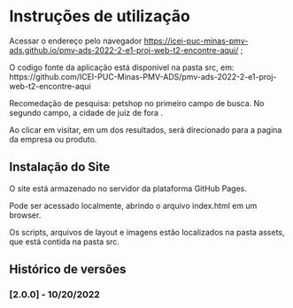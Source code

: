 # Instruções de utilização

Acessar o endereço pelo navegador https://icei-puc-minas-pmv-ads.github.io/pmv-ads-2022-2-e1-proj-web-t2-encontre-aqui/ ;

<p>O codigo fonte da aplicação está disponivel na pasta src, em: https://github.com/ICEI-PUC-Minas-PMV-ADS/pmv-ads-2022-2-e1-proj-web-t2-encontre-aqui </p>
<p>Recomedação de pesquisa: petshop no primeiro campo de busca. No segundo campo, a cidade de juiz de fora .</p>

Ao clicar em visitar, em um dos resultados, será direcionado para a pagina da empresa ou produto.

## Instalação do Site

<p>O site está armazenado no servidor da plataforma GitHub Pages.</p>
<p>Pode ser acessado localmente, abrindo o arquivo index.html em um browser. </p>
<p>Os scripts, arquivos de layout e imagens estão localizados na pasta assets, que está contida na pasta src.</p>

## Histórico de versões

### [2.0.0] - 10/20/2022
